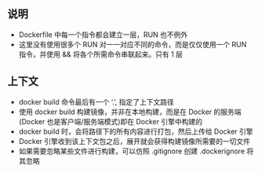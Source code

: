 ## 说明 
* Dockerfile 中每一个指令都会建立一层，RUN 也不例外
* 这里没有使用很多个 RUN 对一一对应不同的命令，而是仅仅使用一个 RUN 指令，并使用 && 将各个所需命令串联起来。只有 1 层
## 上下文
* docker build 命令最后有一个 ‘.’, 指定了上下文路径
* 使用 docker build 构建镜像，并非在本地构建，而是在 Docker 的服务端(Docker 也是客户端/服务端模式)即在 Docker 引擎中构建的
* docker build 时，会将路径下的所有内容进行打包，然后上传给 Docker 引擎
* Docker 引擎收到该上下文包之后，展开就会获得构建镜像所需要的一切文件
* 如果需要忽略某些文件进行构建，可以仿照 .gitignore 创建 .dockerignore 将其忽略
